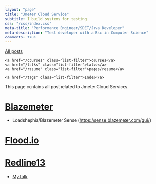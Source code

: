 ```yaml
---
layout: "page"
title: "Jmeter Cloud Service"
subtitle: I build systems for testing
css: "/css/index.css"
meta-title: "Performance Engineer/SDET/Java Developer"
meta-description: "Test developer with a Bsc in Computer Science"
comments: true
---
```

<div class="list-filters">
    <a href="/" class="list-filter filter-selected">All posts</a>

    <a href="/courses" class="list-filter">courses</a>
	<a href="/talks" class="list-filter">talks</a>
    <a href="/resume" class="list-filter">pages/resume</a>

    <a href="/tags" class="list-filter">Index</a>
</div>

This page contains all post related to Jmeter Cloud Services.

# [Blazemeter](https://www.blazemeter.com/)
- Loadshephia/Blazemeter Sense (https://sense.blazemeter.com/gui/)

# [Flood.io](https://www.flood.io)

# [Redline13](https://www.redline13.com/)
- [My talk](https://www.redline13.com/blog/2016/10/webinar-introduction-performance-monitoring/)